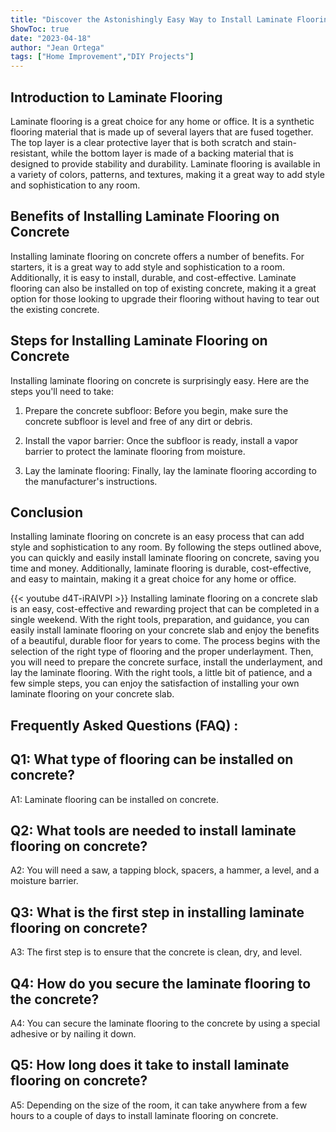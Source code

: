 ```yaml
---
title: "Discover the Astonishingly Easy Way to Install Laminate Flooring on Concrete!"
ShowToc: true 
date: "2023-04-18"
author: "Jean Ortega" 
tags: ["Home Improvement","DIY Projects"]
---
```

## Introduction to Laminate Flooring

Laminate flooring is a great choice for any home or office. It is a synthetic flooring material that is made up of several layers that are fused together. The top layer is a clear protective layer that is both scratch and stain-resistant, while the bottom layer is made of a backing material that is designed to provide stability and durability. Laminate flooring is available in a variety of colors, patterns, and textures, making it a great way to add style and sophistication to any room.

## Benefits of Installing Laminate Flooring on Concrete

Installing laminate flooring on concrete offers a number of benefits. For starters, it is a great way to add style and sophistication to a room. Additionally, it is easy to install, durable, and cost-effective. Laminate flooring can also be installed on top of existing concrete, making it a great option for those looking to upgrade their flooring without having to tear out the existing concrete.

## Steps for Installing Laminate Flooring on Concrete

Installing laminate flooring on concrete is surprisingly easy. Here are the steps you'll need to take:

1. Prepare the concrete subfloor: Before you begin, make sure the concrete subfloor is level and free of any dirt or debris. 

2. Install the vapor barrier: Once the subfloor is ready, install a vapor barrier to protect the laminate flooring from moisture. 

3. Lay the laminate flooring: Finally, lay the laminate flooring according to the manufacturer's instructions.

## Conclusion

Installing laminate flooring on concrete is an easy process that can add style and sophistication to any room. By following the steps outlined above, you can quickly and easily install laminate flooring on concrete, saving you time and money. Additionally, laminate flooring is durable, cost-effective, and easy to maintain, making it a great choice for any home or office.

{{< youtube d4T-iRAIVPI >}} 
Installing laminate flooring on a concrete slab is an easy, cost-effective and rewarding project that can be completed in a single weekend. With the right tools, preparation, and guidance, you can easily install laminate flooring on your concrete slab and enjoy the benefits of a beautiful, durable floor for years to come. The process begins with the selection of the right type of flooring and the proper underlayment. Then, you will need to prepare the concrete surface, install the underlayment, and lay the laminate flooring. With the right tools, a little bit of patience, and a few simple steps, you can enjoy the satisfaction of installing your own laminate flooring on your concrete slab.

## Frequently Asked Questions (FAQ) :
## Q1: What type of flooring can be installed on concrete?

A1: Laminate flooring can be installed on concrete.

## Q2: What tools are needed to install laminate flooring on concrete?

A2: You will need a saw, a tapping block, spacers, a hammer, a level, and a moisture barrier. 

## Q3: What is the first step in installing laminate flooring on concrete?

A3: The first step is to ensure that the concrete is clean, dry, and level. 

## Q4: How do you secure the laminate flooring to the concrete?

A4: You can secure the laminate flooring to the concrete by using a special adhesive or by nailing it down. 

## Q5: How long does it take to install laminate flooring on concrete?

A5: Depending on the size of the room, it can take anywhere from a few hours to a couple of days to install laminate flooring on concrete.





